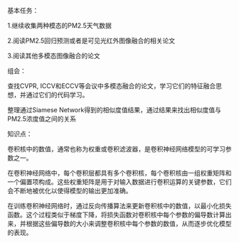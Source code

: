 基本任务：

1.继续收集两种模态的PM2.5天气数据

2.阅读PM2.5回归预测或者是可见光红外图像融合的相关论文

3.阅读其他多模态图像融合的论文

组会：

查找CVPR, ICCV和ECCV等会议中多模态融合的论文，学习它们的特征融合思想，并通过它们的代码学习。

整理通过Siamese Network得到的相似度值结果，通过结果来找出相似度值与PM2.5浓度值之间的关系

知识点：

卷积核中的数值，通常也称为权重或卷积滤波器，是卷积神经网络模型的可学习参数之一。

在卷积神经网络中，每个卷积层都具有多个卷积核，每个卷积核由一组权重矩阵和一个偏置项构成。这些权重矩阵是用于对输入数据进行卷积运算的关键参数，它们会不断地被优化以使得模型的输出更加准确。

在训练卷积神经网络时，通过反向传播算法来更新卷积核中的数值，以最小化损失函数。这个过程类似于梯度下降，将损失函数对卷积核中每个参数的偏导数计算出来，并根据这些偏导数的大小来调整卷积核中每个参数的数值，从而逐步优化模型的表现。
